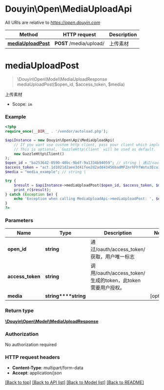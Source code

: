 # Douyin\Open\MediaUploadApi

All URIs are relative to *https://open.douyin.com*

Method | HTTP request | Description
------------- | ------------- | -------------
[**mediaUploadPost**](MediaUploadApi.md#mediauploadpost) | **POST** /media/upload/ | 上传素材

# **mediaUploadPost**
> \Douyin\Open\Model\MediaUploadResponse mediaUploadPost($open_id, $access_token, $media)

上传素材

* Scope: `im`

### Example
```php
<?php
require_once(__DIR__ . '/vendor/autoload.php');

$apiInstance = new Douyin\Open\Api\MediaUploadApi(
    // If you want use custom http client, pass your client which implements `GuzzleHttp\ClientInterface`.
    // This is optional, `GuzzleHttp\Client` will be used as default.
    new GuzzleHttp\Client()
);
$open_id = "ba253642-0590-40bc-9bdf-9a1334b94059"; // string | 通过/oauth/access_token/获取，用户唯一标志
$access_token = "act.1d1021d2aee3d41fee2d2add43456badMFZnrhFhfWotu3Ecuiuka27L56lr"; // string | 调用/oauth/access_token/生成的token，此token需要用户授权。
$media = "media_example"; // string | 

try {
    $result = $apiInstance->mediaUploadPost($open_id, $access_token, $media);
    print_r($result);
} catch (Exception $e) {
    echo 'Exception when calling MediaUploadApi->mediaUploadPost: ', $e->getMessage(), PHP_EOL;
}
?>
```

### Parameters

Name | Type | Description  | Notes
------------- | ------------- | ------------- | -------------
 **open_id** | **string**| 通过/oauth/access_token/获取，用户唯一标志 |
 **access_token** | **string**| 调用/oauth/access_token/生成的token，此token需要用户授权。 |
 **media** | **string****string**|  | [optional]

### Return type

[**\Douyin\Open\Model\MediaUploadResponse**](../Model/MediaUploadResponse.md)

### Authorization

No authorization required

### HTTP request headers

 - **Content-Type**: multipart/form-data
 - **Accept**: application/json

[[Back to top]](#) [[Back to API list]](../../README.md#documentation-for-api-endpoints) [[Back to Model list]](../../README.md#documentation-for-models) [[Back to README]](../../README.md)

